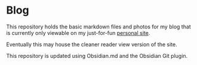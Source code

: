 # Blog

This repository holds the basic markdown files and photos for my blog that is currently only viewable on my just-for-fun [personal site](https://gloogo.io/).

Eventually this may house the cleaner reader view version of the site.

This repository is updated using Obsidian.md and the Obsidian Git plugin.
